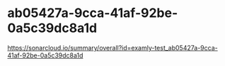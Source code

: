 # ab05427a-9cca-41af-92be-0a5c39dc8a1d
https://sonarcloud.io/summary/overall?id=examly-test_ab05427a-9cca-41af-92be-0a5c39dc8a1d
